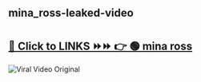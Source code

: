 
 ## mina_ross-leaked-video 

# <h2><a href="https://clipsfans.com/mina_ross&ref=git">🔗 Click to LINKS ⏩⏩ 👉 🟢 mina ross </a></h2>

<a href="https://clipsfans.com/mina_ross&ref=git" rel="nofollow" data-target="animated-image.originalLink"><img src="https://i.ibb.co.com/xMMVF88/686577567.gif" alt="Viral Video Original" style="max-width: 100%; display: inline-block;" data-target="animated-image.originalImage"></a>
